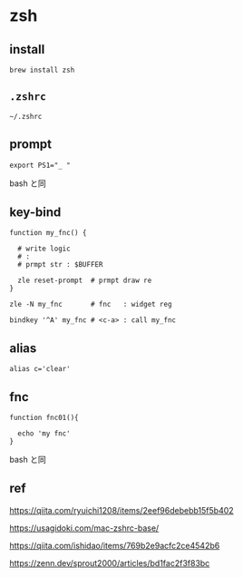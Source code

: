 
# zsh


## install

```
brew install zsh
```


## `.zshrc`

```
~/.zshrc
```


## prompt

```
export PS1="_ "
```

bash と同


## key-bind

```
function my_fnc() {

  # write logic
  # :
  # prmpt str : $BUFFER

  zle reset-prompt  # prmpt draw re
}

zle -N my_fnc       # fnc   : widget reg

bindkey '^A' my_fnc # <c-a> : call my_fnc
```


## alias

```
alias c='clear'
```


## fnc

```
function fnc01(){

  echo 'my fnc'
}
```

bash と同


## ref

https://qiita.com/ryuichi1208/items/2eef96debebb15f5b402

https://usagidoki.com/mac-zshrc-base/

https://qiita.com/ishidao/items/769b2e9acfc2ce4542b6

https://zenn.dev/sprout2000/articles/bd1fac2f3f83bc


